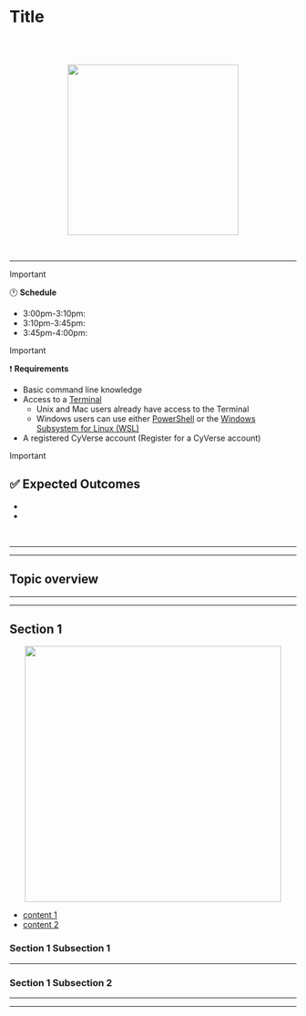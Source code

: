 # Title

<br>
<br>
<p align="center">
    <img src="image" width="300">
</p>
<br>

---
>[!important]
> :clock1: **Schedule**
> - 3:00pm-3:10pm: 
> - 3:10pm-3:45pm:
> - 3:45pm-4:00pm:

>[!important]
> :heavy_exclamation_mark: **Requirements**
> - Basic command line knowledge
>- Access to a [Terminal](https://en.wikipedia.org/wiki/Unix_shell)
>    - Unix and Mac users already have access to the Terminal
>    - Windows users can use either [PowerShell](https://en.wikipedia.org/wiki/PowerShell) or the [Windows Subsystem for Linux (WSL)](https://learn.microsoft.com/en-us/windows/wsl/install)
> - A registered CyVerse account (Register for a CyVerse account)

>[!important]
> :white_check_mark: **Expected Outcomes**
> - 
> - 
> - 

<br>

---
---

## Topic overview

---
---

## Section 1

<p align="center">
    <img src="image" width="450">
</p>

- [content 1](#section-1-subsection-1) 
- [content 2](#section-1-subsection-2)

### Section 1 Subsection 1

---

### Section 1 Subsection 2

---
---